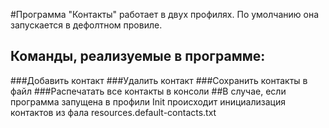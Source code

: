 #Программа "Контакты" работает в двух профилях. По умолчанию она запускается в дефолтном провиле.
## Команды, реализуемые в программе:
###Добавить контакт
###Удалить контакт
###Cохранить контакты в файл
###Распечатать все контакты в консоли
##В случае, если программа запущена в профили Init происходит инициализация контактов из фала resources.default-contacts.txt